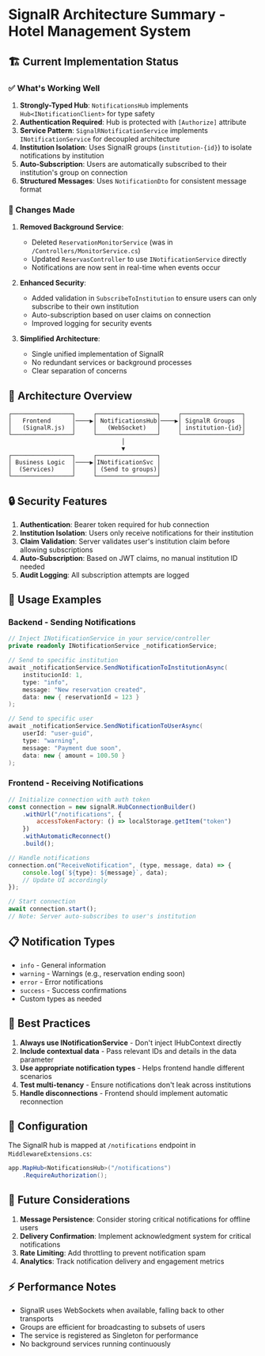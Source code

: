 # SignalR Architecture Summary - Hotel Management System

## 🏗️ Current Implementation Status

### ✅ What's Working Well

1. **Strongly-Typed Hub**: `NotificationsHub` implements `Hub<INotificationClient>` for type safety
2. **Authentication Required**: Hub is protected with `[Authorize]` attribute
3. **Service Pattern**: `SignalRNotificationService` implements `INotificationService` for decoupled architecture
4. **Institution Isolation**: Uses SignalR groups (`institution-{id}`) to isolate notifications by institution
5. **Auto-Subscription**: Users are automatically subscribed to their institution's group on connection
6. **Structured Messages**: Uses `NotificationDto` for consistent message format

### 🔄 Changes Made

1. **Removed Background Service**: 
   - Deleted `ReservationMonitorService` (was in `/Controllers/MonitorService.cs`)
   - Updated `ReservasController` to use `INotificationService` directly
   - Notifications are now sent in real-time when events occur

2. **Enhanced Security**:
   - Added validation in `SubscribeToInstitution` to ensure users can only subscribe to their own institution
   - Auto-subscription based on user claims on connection
   - Improved logging for security events

3. **Simplified Architecture**:
   - Single unified implementation of SignalR
   - No redundant services or background processes
   - Clear separation of concerns

## 📡 Architecture Overview

```
┌─────────────────┐     ┌─────────────────┐     ┌─────────────────┐
│   Frontend      │────▶│ NotificationsHub│────▶│ SignalR Groups  │
│   (SignalR.js)  │     │   (WebSocket)   │     │ institution-{id}│
└─────────────────┘     └─────────────────┘     └─────────────────┘
                                │
                                ▼
┌─────────────────┐     ┌─────────────────┐
│ Business Logic  │────▶│INotificationSvc │
│  (Services)     │     │ (Send to groups)│
└─────────────────┘     └─────────────────┘
```

## 🔒 Security Features

1. **Authentication**: Bearer token required for hub connection
2. **Institution Isolation**: Users only receive notifications for their institution
3. **Claim Validation**: Server validates user's institution claim before allowing subscriptions
4. **Auto-Subscription**: Based on JWT claims, no manual institution ID needed
5. **Audit Logging**: All subscription attempts are logged

## 🚀 Usage Examples

### Backend - Sending Notifications

```csharp
// Inject INotificationService in your service/controller
private readonly INotificationService _notificationService;

// Send to specific institution
await _notificationService.SendNotificationToInstitutionAsync(
    institucionId: 1,
    type: "info",
    message: "New reservation created",
    data: new { reservationId = 123 }
);

// Send to specific user
await _notificationService.SendNotificationToUserAsync(
    userId: "user-guid",
    type: "warning",
    message: "Payment due soon",
    data: new { amount = 100.50 }
);
```

### Frontend - Receiving Notifications

```javascript
// Initialize connection with auth token
const connection = new signalR.HubConnectionBuilder()
    .withUrl("/notifications", {
        accessTokenFactory: () => localStorage.getItem("token")
    })
    .withAutomaticReconnect()
    .build();

// Handle notifications
connection.on("ReceiveNotification", (type, message, data) => {
    console.log(`${type}: ${message}`, data);
    // Update UI accordingly
});

// Start connection
await connection.start();
// Note: Server auto-subscribes to user's institution
```

## 📋 Notification Types

- `info` - General information
- `warning` - Warnings (e.g., reservation ending soon)
- `error` - Error notifications
- `success` - Success confirmations
- Custom types as needed

## 🎯 Best Practices

1. **Always use INotificationService** - Don't inject IHubContext directly
2. **Include contextual data** - Pass relevant IDs and details in the data parameter
3. **Use appropriate notification types** - Helps frontend handle different scenarios
4. **Test multi-tenancy** - Ensure notifications don't leak across institutions
5. **Handle disconnections** - Frontend should implement automatic reconnection

## 🔧 Configuration

The SignalR hub is mapped at `/notifications` endpoint in `MiddlewareExtensions.cs`:

```csharp
app.MapHub<NotificationsHub>("/notifications")
    .RequireAuthorization();
```

## 📝 Future Considerations

1. **Message Persistence**: Consider storing critical notifications for offline users
2. **Delivery Confirmation**: Implement acknowledgment system for critical notifications
3. **Rate Limiting**: Add throttling to prevent notification spam
4. **Analytics**: Track notification delivery and engagement metrics

## ⚡ Performance Notes

- SignalR uses WebSockets when available, falling back to other transports
- Groups are efficient for broadcasting to subsets of users
- The service is registered as Singleton for performance
- No background services running continuously